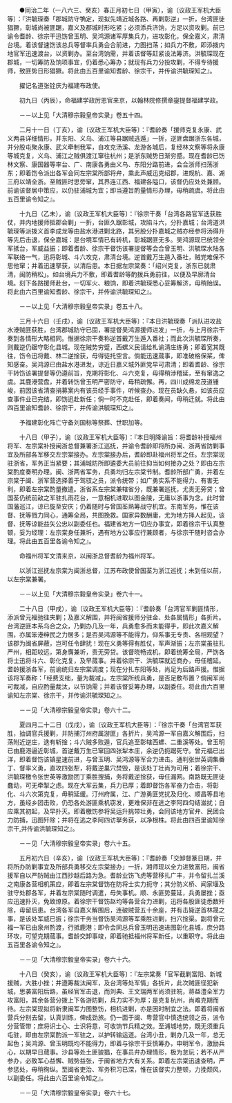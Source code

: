 <!-- { "loadSidebar": true } -->
　　●同治二年（一八六三、癸亥）春正月初七日（甲寅），谕〔议政王军机大臣等〕：『洪毓琛奏「郡城防守觕定，现拟先靖近城各路、再剿彰逆」一折，台湾匪徒猖獗，彰城尚被匪踞，嘉义及郡城时形吃紧；必须添兵济饷，方足以资攻剿。前已谕令耆龄、徐宗干迅饬曾玉明、吴鸿源诸军厚集兵力，进攻彰化，保全嘉义，肃清台境。着该督速饬该总兵等督率兵勇会合前进，力图扫荡；如兵力不敷，即添拨内地官军迅速渡台，以资剿办。至台湾饷需，并着该督等赶紧设法筹济。洪毓琛现在郡城，一切筹防及饷项事宜，仍着悉心筹办；就现有兵力分投攻剿，不得专待援师，致匪势日形猖獗。将此由五百里谕知耆龄、徐宗干，并传谕洪毓琛知之』。

　　擢记名道张铨庆为福建布政使。

　　初九日（丙辰），命福建学政厉恩官来京，以翰林院修撰章鋆提督福建学政。

　　－－以上见「大清穆宗毅皇帝实录」卷五十四。

　　二月十一日（丁亥），谕〔议政王军机大臣等〕：『耆龄奏「援师克复永康、武义两县详细情形，并东阳、义乌、浦江等县踞贼逃遁」一折，逆匪盘踞浙东各城，并分股屯聚永康、武义牵制我军，自攻克汤溪、龙游各城后，复经林文察等将永康等城克复，义乌、浦江之贼俱渡江窜往杭州；是浙东贼势日渐穷蹙。现在耆龄已饬林文察、康国器等率台、广、南康各勇由义乌、东阳分路前进，会合浙师扫荡浙东；即着饬令派出各军会同左宗棠所部将弁，乘此声威迅克绍郡，进规杭、嘉、湖三府以靖全浙。至贼匪时思旁窜，其界连江西、福建各隘口，该督仍应处处兼顾。前谕该督居中策应，以仍驻浦城为宜；即当遵旨酌量情形办理，毋稍疏虞。将此由五百里谕令知之』。

　　十九日（乙未），谕〔议政王军机大臣等〕：『徐宗干奏「台湾各路官军迭获胜仗，并内地援师抵郡会剿」一折，台匪久踞彰城，攻陷斗六，分扑嘉城；台湾道洪毓琛等派拨义首李成龙等由盐水港进剿北路，其另股分扑嘉城之贼亦经参将汤得升等先后击退，保全嘉城：是台境军情已有转机，彰城踞匪无多。吴鸿源现已统领全军抵台，军威益振；即着耆龄、徐宗干督饬该署提督等会合曾玉明、洪毓琛水陆各军联络一气，迅将彰城、斗六攻克，肃清台境。逆首戴万生遁入番社，贼党难保不思他窜；并着迅速拏获，以清后患。本日据左宗棠奏：「绍兴克复，浙东已就肃清，闽防稍松」。如台境兵力不敷，即着耆龄等酌拨兵勇前往，以便及早廓清台境。刻下各路援师赴台，一切军火、粮饷，即着洪毓琛悉心妥筹解济，毋稍贻误。将此由六百里谕知耆龄、徐宗干，并传谕洪毓琛知之』。

　　－－以上见「大清穆宗毅皇帝实录」卷五十八。

　　三月十六日（壬戌），谕〔议政王军机大臣等〕：『本日洪毓琛奏「派队进攻盐水港贼匪获胜，台湾郡城防守已固，署提督吴鸿源援师进发」一折，与上月徐宗干奏到各情形大略相同。惟据徐宗干奏称逆首戴万生遁入番社；而此次洪毓琛所奏，则戴逆仍踞守彰化县城。现在贼势穷蹙，西螺义民请给札谕清庄练勇；即着宽其既往，饬令迅将戴、林二逆捦获，毋得徒托空言。倘能迅速蒇事，即准破格保桨，俾知感奋。吴鸿源已由盐水港进发，谅近日嘉义城外匪党早可肃清；即着耆龄、徐宗干转饬该署提督等仍遵前旨，克期将彰化、斗六克复，毋得稍涉稽延，至有窜逸之虞。其鹿港营盘，并着转饬曾玉明严密防守，毋稍疏懈。再，四川成绵龙茂道锺峻，前因该省清查捐募案内有该员经手事件，听候查办。现在员缺久悬，如该员应查事件业已完结，即饬迅赴新任；倘一时不克赴任，即着奏闻，毋稍迁就。将此由四百里谕知耆龄、徐宗干，并传谕洪毓琛知之』。

　　予福建彰化阵亡守备刘国标等祭葬、世职加等。

　　十八日（甲子），谕〔议政王军机大臣等〕：『本日明降谕旨：将耆龄补授福州将军、左宗棠补授闽浙总督兼署浙江巡抚，并谕令耆龄即将所办闽、浙两省防剿事宜及所部各军移交左宗棠接办。左宗棠接办后，耆龄即赴福州将军之任。左宗棠现驻浙省，军务正当紧要；其浦城防所即遴委大员前往抑当如何接办之处？即由左宗棠酌度奏明办理。闽、浙两省军务，兵勇均归左宗棠节制。耆龄所部广勇，并着左宗棠于闽、浙军营选择善于驾驭之员，派令统带；如广勇实系不能得力、有害无利，即着左宗棠酌量撤遣。浙省系左宗棠兼辖省分，既兼署巡抚，尤责无旁贷；曾国荃仍统前敌之军驻扎雨花台，一意相机进取以图金陵，无庸以浙事为念。此时曾国藩巡江，谅已旋至安庆；仍着随时与曾国荃熟筹战守机宜。东南军务，惟在该督、抚等戮力同心，通筹全局，共图挽救。国家异数酬庸，尤为地方择人起见，该督、抚等谅能益矢公忠以副委任也。福建省地方一切应办事宜，即着徐宗干认真整顿，妥为经理：左宗棠身任兼圻，遇有地方公事应行兼顾者，与徐宗干随时咨会办理。将此由五百里各谕令知之』。

　　命福州将军文清来京，以闽浙总督耆龄为福州将军。

　　以浙江巡抚左宗棠为闽浙总督，江苏布政使曾国荃为浙江巡抚；未到任以前，以左宗棠兼署。

　　－－以上见「大清穆宗毅皇帝实录」卷六十一。

　　二十八日（甲戌），谕〔议政王军机大臣等〕：『耆龄奏「台湾官军剿匪情形，添派曾元福驰往夹剿；及嘉义解围，并将闽省援师分驻金、处各属情形」各折片。台湾逆匪本系乌合之众，乃剿办几及一年，兵勇愈多而未能得手，即此次嘉义解围，亦属笨港绅民之力居多；是否吴鸿源等不能得力，仰系事无专责、各相观望？该郡为闽省屏蔽，岂可任令肆扰！现在义勇等得有胜仗，军声渐振；左宗棠虽驻扎严州，相距较远，第身膺兼圻，责无旁贷。该督晓畅戎机，即着统筹全局，严饬各将士迅将斗六、彰化克复，及早蒇事。并着徐宗干、洪毓琛就近商办，毋任稽延。耆龄援浙各军，前谕统归左宗棠调度；现在分扎东阳等处，尚足为后路声援。惟据该将军奏称：「经费支绌，量为裁减」。左宗棠所统兵勇，是否足敷布置？倘闽军尚可裁减，自应酌量裁汰，以节饷需；并着该督妥筹办理，以副委任。将此由六百里谕知左宗棠、徐宗干，并传谕洪毓琛知之』。

　　－－见「大清穆宗毅皇帝实录」卷六十二。

　　夏四月二十二日（戊戌），谕〔议政王军机大臣等〕：『徐宗干奏「台湾官军获胜，抽调官兵援剿，并防捕汀州府属游匪」各折片，吴鸿源一军自嘉义解围后，扫荡附近逆庄，迭有斩捦；斗六贼多败遁，官兵追至彰辖西螺、二重溪等处。曾玉明已由鹿港逼近彰城，首逆戴万生已窜回四张犁本庄，余逆仍扼踞死守。曾元福已出洋，即着督饬该镇星速前进，与曾玉明、吴鸿源等军合力进击。通判张世英调集番丁、督率义勇，直攻四张犁，将戴逆巢穴焚毁，是该处丁壮尚为可用；着徐宗干、洪毓琛檄令张世英等激励团丁乘胜搜捕，务将戴逆捦获，毋任漏网。南路既无匪徒蠢动，可无牵掣之虑。现在大军云集，兵力已厚；着即督饬各军奋力合击，将彰化、斗六次第克复，毋稍延缓。汀州府属，江、广游勇匪党扰及归化、顺昌等县地方，虽经乡团击败，仍恐各处游匪乘机窃发，更难保非在逃之李阿四勾结滋扰；自应乘其初起，及早扑灭。即着檄饬参将吴运升挑带壮勇，会同该地方官弁、民团合力防捕，迅图歼除；并将在逃之李阿四访拏务获，以净根株。将此由四百里谕知徐宗干,并传谕洪毓琛知之』。

　　－－见「大清穆宗毅皇帝实录」卷六十五。

　　五月初六日（辛亥），谕〔议政王军机大臣等〕：『耆龄奏「交卸督篆日期，并将所办防剿事宜及所部兵勇移交左宗棠接办」一折，湘师现以全力进致富阳，闽省援军自以严防贼由江西抄越后路为急。耆龄业饬飞虎等营移扎广丰，并令留扎兰溪之南康各营相机策应，即着左宗棠督饬在防将士实力扼守；其分防义桥、闻家堰及驻守处郡各军，并着左宗棠随时调遣，毋失事机。顺、永匪势蔓延，兵勇屡挫；亟应迅速扑灭，免致燎原。着徐宗干督饬赵均等各营合力进剿，迅将各股匪徒悉数歼除，毋留后患。台湾各军自嘉义解围后，连破贼营五十余座，并有击毙逆首林晟之事，是该处军威已振；徐宗干务当督饬吴鸿源等军乘胜进剿，扫穴捦渠。副将曾元福一军已由泉州酌渡，行抵鹿港；即令会同总兵曾玉明迅速进图彰化县城，庶分路环攻，可望克期蒇事。耆龄交卸事竣，即着驰抵福州将军新任，以重职守。将此由五百里各谕令知之』。

　　－－见「大清穆宗毅皇帝实录」卷六十六。

　　十八日（癸亥），谕〔议政王军机大臣等〕：『左宗棠奏「官军截剿富阳、新城援贼，大胜小挫；并遵筹裁汰闽军，及台湾等处军情」各折片，此次贼匪径犯新城，思袭富阳后路，虽经官军击退，而刘典、王文瑞两军尚须驻皖，蒋益澧全军力攻富阳，其余各营分拨上下各游防剿，兵力实不为厚；是克复杭州，尚难克期而待。左宗棠现拟将新隶闽军力图整饬，相机进剿，亦是因时制宜之法。即着将闽省营兵分别去留，认真训练，俾成劲旅。仍一面于闽、粤营官中慎选统领之员，派令分营管带；庶将识士心、士识将意，可收饷节兵精之效。至浦城地势，既无须重兵屯驻，即由左宗棠酌派一军驻之，以护转输运道。台湾小丑，剿办几及一年，总无起色；吴鸿源、曾玉明既均不能得力，即着与徐宗干妥慎筹办，申明军令，激励兵心，以期早日蒇事。沙县等处土匪狓猖，在事员弁办理情形，极为怠玩；若不从严参办，必致军心益懈、贼势益张，于闽省地方大有关系。即着左宗棠迅速查明，严参惩处，毋稍徇纵。至闽省吏治、军务积习已深，惟在该督实力整顿，力挽颓风，以副委任。将此由六百里谕令知之』。

　　－－见「大清穆宗毅皇帝实录」卷六十七。

